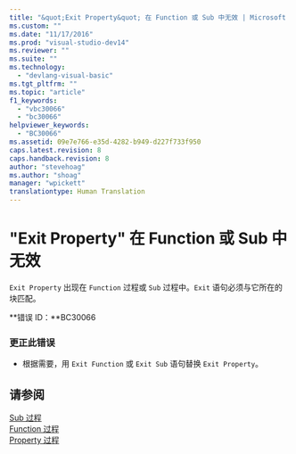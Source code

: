 ```yaml
---
title: "&quot;Exit Property&quot; 在 Function 或 Sub 中无效 | Microsoft Docs"
ms.custom: ""
ms.date: "11/17/2016"
ms.prod: "visual-studio-dev14"
ms.reviewer: ""
ms.suite: ""
ms.technology: 
  - "devlang-visual-basic"
ms.tgt_pltfrm: ""
ms.topic: "article"
f1_keywords: 
  - "vbc30066"
  - "bc30066"
helpviewer_keywords: 
  - "BC30066"
ms.assetid: 09e7e766-e35d-4282-b949-d227f733f950
caps.latest.revision: 8
caps.handback.revision: 8
author: "stevehoag"
ms.author: "shoag"
manager: "wpickett"
translationtype: Human Translation
---
```

# &quot;Exit Property&quot; 在 Function 或 Sub 中无效
`Exit Property` 出现在 `Function` 过程或 `Sub` 过程中。`Exit` 语句必须与它所在的块匹配。  
  
 **错误 ID：**BC30066  
  
### 更正此错误  
  
-   根据需要，用 `Exit Function` 或 `Exit Sub` 语句替换 `Exit Property`。  
  
## 请参阅  
 [Sub 过程](../../visual-basic/programming-guide/language-features/procedures/sub-procedures.md)   
 [Function 过程](../../visual-basic/programming-guide/language-features/procedures/function-procedures.md)   
 [Property 过程](../../visual-basic/programming-guide/language-features/procedures/property-procedures.md)